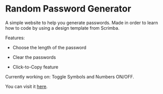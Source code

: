 # Random Password Generator

A simple website to help you generate passwords. Made in order to learn how to code by using a design template from Scrimba.

Features:

- Choose the length of the password

- Clear the passwords

- Click-to-Copy feature

Currently working on: Toggle Symbols and Numbers ON/OFF.

You can visit it [here](https://raton-password-generator.netlify.app/).
